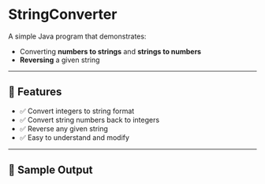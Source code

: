 # StringConverter

A simple Java program that demonstrates:

- Converting **numbers to strings** and **strings to numbers**
- **Reversing** a given string

---

## 🔧 Features

- ✅ Convert integers to string format
- ✅ Convert string numbers back to integers
- ✅ Reverse any given string
- ✅ Easy to understand and modify

---

## 🧪 Sample Output

